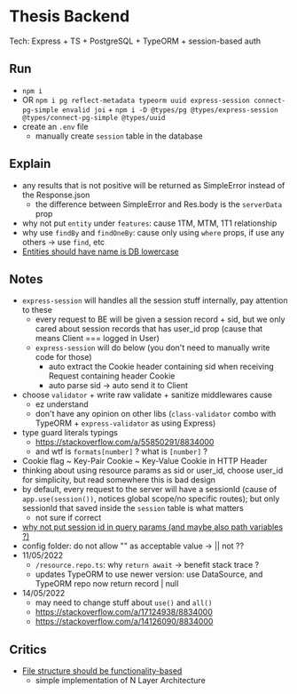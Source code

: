 # Thesis Backend

Tech: Express + TS + PostgreSQL + TypeORM + session-based auth

## Run

- `npm i`
- OR `npm i pg reflect-metadata typeorm uuid express-session connect-pg-simple envalid joi` + `npm i -D @types/pg @types/express-session @types/connect-pg-simple @types/uuid`
- create an `.env` file
  - manually create `session` table in the database

## Explain

- any results that is not positive will be returned as SimpleError instead of the Response.json
  - the difference between SimpleError and Res.body is the `serverData` prop
- why not put `entity` under `features`: cause 1TM, MTM, 1T1 relationship
- why use `findBy` and `findOneBy`: cause only using `where` props, if use any others -> use `find`, etc
- [Entities should have name is DB lowercase](https://stackoverflow.com/a/55297938/8834000)

## Notes

- `express-session` will handles all the session stuff internally, pay attention to these
  - every request to BE will be given a session record + sid, but we only cared about session records that has user_id prop (cause that means Client === logged in User)
  - `express-session` will do below (you don't need to manually write code for those)
    - auto extract the Cookie header containing sid when receiving Request containing header Cookie
    - auto parse sid -> auto send it to Client
- choose `validator` + write raw validate + sanitize middlewares cause
  - ez understand
  - don't have any opinion on other libs (`class-validator` combo with TypeORM + `express-validator` as using Express)
- type guard literals typings
  - <https://stackoverflow.com/a/55850291/8834000>
  - and wtf is `formats[number]` ? what is `[number]` ?
- Cookie flag ~ Key-Pair Cookie ~ Key-Value Cookie in HTTP Header
- thinking about using resource params as sid or user_id, choose user_id for simplicity, but read somewhere this is bad design
- by default, every request to the server will have a sessionId (cause of `app.use(session())`, notices global scope/no specific routes); but only sessionId that saved inside the `session` table is what matters
  - not sure if correct
- [why not put session id in query params (and maybe also path variables ?)](https://stackoverflow.com/a/35090676/8834000)
- config folder: do not allow "" as acceptable value -> || not ??
- 11/05/2022
  - `/resource.repo.ts`: why `return await` -> benefit stack trace ?
  - updates TypeORM to use newer version: use DataSource, and TypeORM repo now return record | null
- 14/05/2022
  - may need to change stuff about `use()` and `all()`
  - <https://stackoverflow.com/a/17124938/8834000>
  - <https://stackoverflow.com/a/14126090/8834000>

## Critics

- [File structure should be functionality-based](https://github.com/goldbergyoni/nodebestpractices/blob/master/sections/projectstructre/breakintcomponents.md)
  - simple implementation of N Layer Architecture
